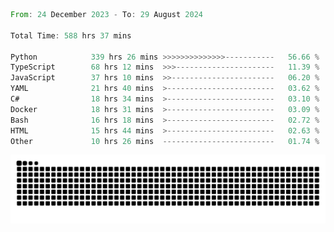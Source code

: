 <!--START_SECTION:waka-->

```rust
From: 24 December 2023 - To: 29 August 2024

Total Time: 588 hrs 37 mins

Python            339 hrs 26 mins >>>>>>>>>>>>>>-----------   56.66 %
TypeScript        68 hrs 12 mins  >>>----------------------   11.39 %
JavaScript        37 hrs 10 mins  >>-----------------------   06.20 %
YAML              21 hrs 40 mins  >------------------------   03.62 %
C#                18 hrs 34 mins  >------------------------   03.10 %
Docker            18 hrs 31 mins  >------------------------   03.09 %
Bash              16 hrs 18 mins  >------------------------   02.72 %
HTML              15 hrs 44 mins  >------------------------   02.63 %
Other             10 hrs 26 mins  -------------------------   01.74 %
```

<!--END_SECTION:waka-->


<picture>
  <source media="(prefers-color-scheme: dark)" srcset="https://raw.githubusercontent.com/jeerawut97/jeerawut97/output/github-contribution-grid-snake.svg">
  <img alt="github contribution grid snake animation" src="https://raw.githubusercontent.com/jeerawut97/jeerawut97/output/github-contribution-grid-snake.svg">
</picture>
